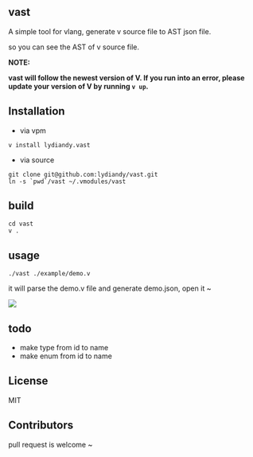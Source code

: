 ## vast

A simple tool for vlang, generate v source file to  AST json file.

so you can see the AST of  v source file.

**NOTE:**

**vast will follow the newest version of V. If you run into an error, please update your version of V by running `v up`.**

## Installation

- via vpm

```shell
v install lydiandy.vast
```

- via source

```shell
git clone git@github.com:lydiandy/vast.git
ln -s `pwd`/vast ~/.vmodules/vast
```

## build

```shell
cd vast
v .
```

## usage

```shell
./vast ./example/demo.v
```

 it will parse the demo.v file and generate demo.json, open it ~

![](example/json.png)

## todo

- make type from id to name
- make enum from id to name

## License

MIT

## Contributors

pull request is welcome ~
